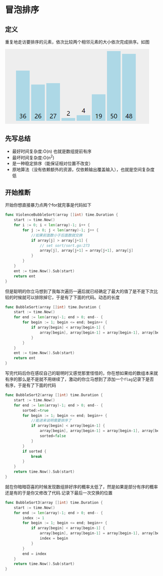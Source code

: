 # 冒泡排序

## 定义

重复地走访要排序的元素，依次比较两个相邻元素的大小依次完成排序。如图

![bubble sort](../../../img/1.gif)

## 先写总结

* 最好时间复杂度:O(n) 也就是数组提前有序
* 最坏时间复杂度:O(n<sup>2</sup>)
* 是一种稳定排序（能保证相对位置不改变）
* 原地算法（没有依赖额外的资源，仅依赖输出覆盖输入），也就是空间复杂度低

## 开始推断

开始你想直接暴力点两个for就完事是代码如下

```go
func ViolenceBubbleSort(array []int) time.Duration {
	start := time.Now()
	for i := 0; i < len(array)-1; i++ {
		for j := 0; j < len(array)-1; j++ {
			//如果前面数小于后面数就交换
			if array[j] > array[j+1] {
				// set sort/sort.go:273
				array[j], array[j+1] = array[j+1], array[j]
			}
		}
	}
	ent := time.Now().Sub(start)
	return ent
}
```

但是聪明的你立马想到了我每次遍历一遍后就已经确定了最大的值了是不是下次比较的时候就可以排除掉它，于是有了下面的代码。动态的长度

```go
func BubbleSort(array []int) time.Duration {
	start := time.Now()
	for end := len(array)-1; end > 0; end-- {
		for begin := 1; begin <= end; begin++ {
			if array[begin] < array[begin-1] {
				array[begin], array[begin-1] = array[begin-1], array[begin]
			}
		}
	}
	ent := time.Now().Sub(start)
	return ent
}
```

写完代码后你在感叹自己的聪明时又感觉那里怪怪的，你在想如果给的数组本来就有序的那么是不是就不用继续了，激动的你立马想到了添加一个`flag`记录下是否有序，于是有了下面的代码

```go
func BubbleSort2(array []int) time.Duration {
	start := time.Now()
	for end := len(array)-1; end > 0; end-- {
		sorted:=true
		for begin := 1; begin <= end; begin++ {
			//能进来说明需要排序了
			if array[begin] < array[begin-1] {
				array[begin], array[begin-1] = array[begin-1], array[begin]
				sorted=false
			}
		}
		if sorted {
			break
		}
	}
	return time.Now().Sub(start)
}
```

就在你暗暗窃喜的时候发现数组排好序的概率太低了，然是如果是部分有序的概率还是有的于是你又修改了代码.记录下最后一次交换的位置

```GO
func BubbleSort3(array []int) time.Duration {
	start := time.Now()
	for end := len(array)-1; end > 0; end-- {
		index := 1
		for begin := 1; begin <= end; begin++ {
			if array[begin] < array[begin-1] {
				array[begin], array[begin-1] = array[begin-1], array[begin]
				index = begin
			}
		}
		end = index
	}
	return time.Now().Sub(start)
}
```